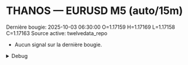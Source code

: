 # THANOS — EURUSD M5 (auto/15m)
Dernière bougie: 2025-10-03 06:30:00  O=1.17159  H=1.17169  L=1.17158  C=1.17163
Source active: twelvedata_repo

- Aucun signal sur la dernière bougie.

<details><summary>Debug</summary>

- TD_API_KEY manquant.

</details>
